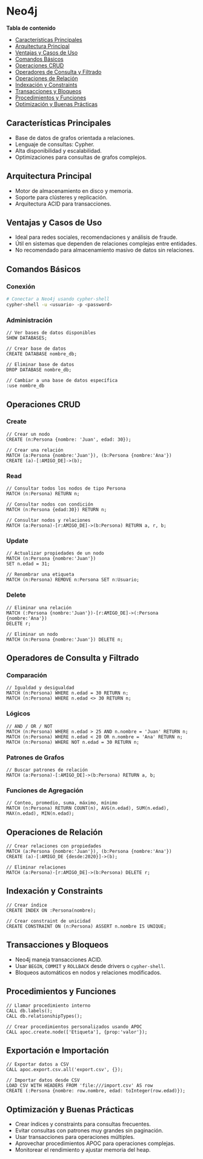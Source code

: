 # Neo4j
**Tabla de contenido**

- [Características Principales](#características-principales)
- [Arquitectura Principal](#arquitectura-principal)
- [Ventajas y Casos de Uso](#ventajas-y-casos-de-uso)
- [Comandos Básicos](#comandos-básicos)
- [Operaciones CRUD](#operaciones-crud)
- [Operadores de Consulta y Filtrado](#operadores-de-consulta-y-filtrado)
- [Operaciones de Relación](#operaciones-de-relación)
- [Indexación y Constraints](#indexación-y-constraints)
- [Transacciones y Bloqueos](#transacciones-y-bloqueos)
- [Procedimientos y Funciones](#procedimientos-y-funciones)
- [Optimización y Buenas Prácticas](#optimización-y-buenas-prácticas)

## Características Principales
- Base de datos de grafos orientada a relaciones.
- Lenguaje de consultas: Cypher.
- Alta disponibilidad y escalabilidad.
- Optimizaciones para consultas de grafos complejos.

## Arquitectura Principal
- Motor de almacenamiento en disco y memoria.
- Soporte para clústeres y replicación.
- Arquitectura ACID para transacciones.

## Ventajas y Casos de Uso
- Ideal para redes sociales, recomendaciones y análisis de fraude.
- Útil en sistemas que dependen de relaciones complejas entre entidades.
- No recomendado para almacenamiento masivo de datos sin relaciones.

## Comandos Básicos
### Conexión
```bash
# Conectar a Neo4j usando cypher-shell
cypher-shell -u <usuario> -p <password>
````

### Administración

```cypher
// Ver bases de datos disponibles
SHOW DATABASES;

// Crear base de datos
CREATE DATABASE nombre_db;

// Eliminar base de datos
DROP DATABASE nombre_db;

// Cambiar a una base de datos específica
:use nombre_db
```

## Operaciones CRUD

### Create

```cypher
// Crear un nodo
CREATE (n:Persona {nombre: 'Juan', edad: 30});

// Crear una relación
MATCH (a:Persona {nombre:'Juan'}), (b:Persona {nombre:'Ana'})
CREATE (a)-[:AMIGO_DE]->(b);
```

### Read

```cypher
// Consultar todos los nodos de tipo Persona
MATCH (n:Persona) RETURN n;

// Consultar nodos con condición
MATCH (n:Persona {edad:30}) RETURN n;

// Consultar nodos y relaciones
MATCH (a:Persona)-[r:AMIGO_DE]->(b:Persona) RETURN a, r, b;
```

### Update

```cypher
// Actualizar propiedades de un nodo
MATCH (n:Persona {nombre:'Juan'})
SET n.edad = 31;

// Renombrar una etiqueta
MATCH (n:Persona) REMOVE n:Persona SET n:Usuario;
```

### Delete

```cypher
// Eliminar una relación
MATCH (:Persona {nombre:'Juan'})-[r:AMIGO_DE]->(:Persona {nombre:'Ana'})
DELETE r;

// Eliminar un nodo
MATCH (n:Persona {nombre:'Juan'}) DELETE n;
```

## Operadores de Consulta y Filtrado

### Comparación

```cypher
// Igualdad y desigualdad
MATCH (n:Persona) WHERE n.edad = 30 RETURN n;
MATCH (n:Persona) WHERE n.edad <> 30 RETURN n;
```

### Lógicos

```cypher
// AND / OR / NOT
MATCH (n:Persona) WHERE n.edad > 25 AND n.nombre = 'Juan' RETURN n;
MATCH (n:Persona) WHERE n.edad < 20 OR n.nombre = 'Ana' RETURN n;
MATCH (n:Persona) WHERE NOT n.edad = 30 RETURN n;
```

### Patrones de Grafos

```cypher
// Buscar patrones de relación
MATCH (a:Persona)-[:AMIGO_DE]->(b:Persona) RETURN a, b;
```

### Funciones de Agregación

```cypher
// Conteo, promedio, suma, máximo, mínimo
MATCH (n:Persona) RETURN COUNT(n), AVG(n.edad), SUM(n.edad), MAX(n.edad), MIN(n.edad);
```

## Operaciones de Relación

```cypher
// Crear relaciones con propiedades
MATCH (a:Persona {nombre:'Juan'}), (b:Persona {nombre:'Ana'})
CREATE (a)-[:AMIGO_DE {desde:2020}]->(b);

// Eliminar relaciones
MATCH (a:Persona)-[r:AMIGO_DE]->(b:Persona) DELETE r;
```

## Indexación y Constraints

```cypher
// Crear índice
CREATE INDEX ON :Persona(nombre);

// Crear constraint de unicidad
CREATE CONSTRAINT ON (n:Persona) ASSERT n.nombre IS UNIQUE;
```

## Transacciones y Bloqueos

* Neo4j maneja transacciones ACID.
* Usar `BEGIN`, `COMMIT` y `ROLLBACK` desde drivers o `cypher-shell`.
* Bloqueos automáticos en nodos y relaciones modificados.

## Procedimientos y Funciones

```cypher
// Llamar procedimiento interno
CALL db.labels();
CALL db.relationshipTypes();

// Crear procedimientos personalizados usando APOC
CALL apoc.create.node(['Etiqueta'], {prop:'valor'});
```

## Exportación e Importación

```cypher
// Exportar datos a CSV
CALL apoc.export.csv.all('export.csv', {});

// Importar datos desde CSV
LOAD CSV WITH HEADERS FROM 'file:///import.csv' AS row
CREATE (:Persona {nombre: row.nombre, edad: toInteger(row.edad)});
```

## Optimización y Buenas Prácticas

* Crear índices y constraints para consultas frecuentes.
* Evitar consultas con patrones muy grandes sin paginación.
* Usar transacciones para operaciones múltiples.
* Aprovechar procedimientos APOC para operaciones complejas.
* Monitorear el rendimiento y ajustar memoria del heap.

